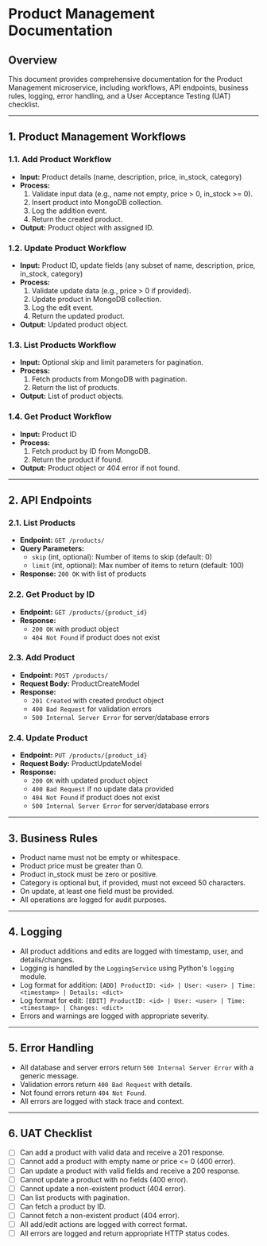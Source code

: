 # Product Management Documentation

## Overview
This document provides comprehensive documentation for the Product Management microservice, including workflows, API endpoints, business rules, logging, error handling, and a User Acceptance Testing (UAT) checklist.

---

## 1. Product Management Workflows

### 1.1. Add Product Workflow
- **Input:** Product details (name, description, price, in_stock, category)
- **Process:**
  1. Validate input data (e.g., name not empty, price > 0, in_stock >= 0).
  2. Insert product into MongoDB collection.
  3. Log the addition event.
  4. Return the created product.
- **Output:** Product object with assigned ID.

### 1.2. Update Product Workflow
- **Input:** Product ID, update fields (any subset of name, description, price, in_stock, category)
- **Process:**
  1. Validate update data (e.g., price > 0 if provided).
  2. Update product in MongoDB collection.
  3. Log the edit event.
  4. Return the updated product.
- **Output:** Updated product object.

### 1.3. List Products Workflow
- **Input:** Optional skip and limit parameters for pagination.
- **Process:**
  1. Fetch products from MongoDB with pagination.
  2. Return the list of products.
- **Output:** List of product objects.

### 1.4. Get Product Workflow
- **Input:** Product ID
- **Process:**
  1. Fetch product by ID from MongoDB.
  2. Return the product if found.
- **Output:** Product object or 404 error if not found.

---

## 2. API Endpoints

### 2.1. List Products
- **Endpoint:** `GET /products/`
- **Query Parameters:**
  - `skip` (int, optional): Number of items to skip (default: 0)
  - `limit` (int, optional): Max number of items to return (default: 100)
- **Response:** `200 OK` with list of products

### 2.2. Get Product by ID
- **Endpoint:** `GET /products/{product_id}`
- **Response:**
  - `200 OK` with product object
  - `404 Not Found` if product does not exist

### 2.3. Add Product
- **Endpoint:** `POST /products/`
- **Request Body:** ProductCreateModel
- **Response:**
  - `201 Created` with created product object
  - `400 Bad Request` for validation errors
  - `500 Internal Server Error` for server/database errors

### 2.4. Update Product
- **Endpoint:** `PUT /products/{product_id}`
- **Request Body:** ProductUpdateModel
- **Response:**
  - `200 OK` with updated product object
  - `400 Bad Request` if no update data provided
  - `404 Not Found` if product does not exist
  - `500 Internal Server Error` for server/database errors

---

## 3. Business Rules
- Product name must not be empty or whitespace.
- Product price must be greater than 0.
- Product in_stock must be zero or positive.
- Category is optional but, if provided, must not exceed 50 characters.
- On update, at least one field must be provided.
- All operations are logged for audit purposes.

---

## 4. Logging
- All product additions and edits are logged with timestamp, user, and details/changes.
- Logging is handled by the `LoggingService` using Python's `logging` module.
- Log format for addition: `[ADD] ProductID: <id> | User: <user> | Time: <timestamp> | Details: <dict>`
- Log format for edit: `[EDIT] ProductID: <id> | User: <user> | Time: <timestamp> | Changes: <dict>`
- Errors and warnings are logged with appropriate severity.

---

## 5. Error Handling
- All database and server errors return `500 Internal Server Error` with a generic message.
- Validation errors return `400 Bad Request` with details.
- Not found errors return `404 Not Found`.
- All errors are logged with stack trace and context.

---

## 6. UAT Checklist
- [ ] Can add a product with valid data and receive a 201 response.
- [ ] Cannot add a product with empty name or price <= 0 (400 error).
- [ ] Can update a product with valid fields and receive a 200 response.
- [ ] Cannot update a product with no fields (400 error).
- [ ] Cannot update a non-existent product (404 error).
- [ ] Can list products with pagination.
- [ ] Can fetch a product by ID.
- [ ] Cannot fetch a non-existent product (404 error).
- [ ] All add/edit actions are logged with correct format.
- [ ] All errors are logged and return appropriate HTTP status codes.
